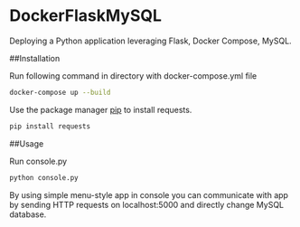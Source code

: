 # DockerFlaskMySQL
Deploying a Python application leveraging Flask, Docker Compose, MySQL.

##Installation

Run following command in directory with docker-compose.yml file
```bash
docker-compose up --build
```

Use the package manager [pip](https://pip.pypa.io/en/stable/) to install requests.
```bash
pip install requests
```

##Usage

Run console.py
```bash
python console.py
```
By using simple menu-style app in console you can communicate with app by sending HTTP requests on localhost:5000 and directly change MySQL database.

